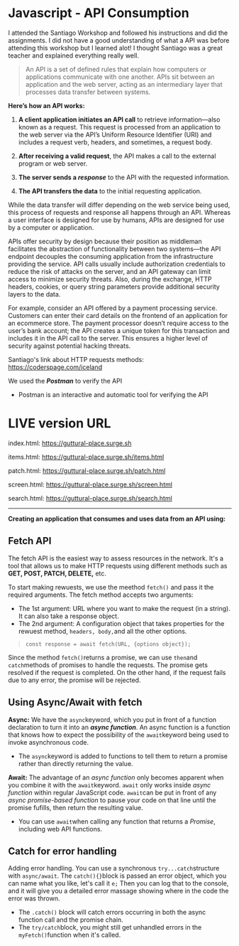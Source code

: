 # Javascript - API Consumption

I attended the Santiago Workshop and followed his instructions and did the assignments. I did not have a good understanding of what a API was before
attending this workshop but I learned alot! I thought Santiago was a great teacher and explained everything really well.

> An API is a set of defined rules that explain how computers or applications communicate with one another. APIs sit between an application and the web server, 
acting as an intermediary layer that processes data transfer between systems.

**Here’s how an API works:**
1. **A client application initiates an API call** to retrieve information—also known as a request. 
This request is processed from an application to the web server via the API’s Uniform Resource Identifier (URI) and includes a request verb, 
headers, and sometimes, a request body.

2. **After receiving a valid request**, the API makes a call to the external program or web server.

3. **The server sends a _response_** to the API with the requested information.

4. **The API transfers the data** to the initial requesting application.

While the data transfer will differ depending on the web service being used, this process of requests and response all happens through an API. 
Whereas a user interface is designed for use by humans, APIs are designed for use by a computer or application.

APIs offer security by design because their position as middleman facilitates the abstraction of functionality between two systems—the API 
endpoint decouples the consuming application from the infrastructure providing the service. 
API calls usually include authorization credentials to reduce the risk of attacks on the server, and an API gateway can limit access to minimize security threats. 
Also, during the exchange, HTTP headers, cookies, or query string parameters provide additional security layers to the data.

For example, consider an API offered by a payment processing service. Customers can enter their card details on the frontend of an application for an ecommerce store.
The payment processor doesn’t require access to the user’s bank account; the API creates a unique token for this transaction and includes it in the API call to the server. 
This ensures a higher level of security against potential hacking threats.

Santiago's link about HTTP requests methods: https://coderspage.com/iceland

We used the **_Postman_** to verify the API
- Postman is an interactive and automatic tool for verifying the API

# LIVE version URL
index.html: https://guttural-place.surge.sh

items.html: https://guttural-place.surge.sh/items.html

patch.html: https://guttural-place.surge.sh/patch.html

screen.html: https://guttural-place.surge.sh/screen.html

search.html: https://guttural-place.surge.sh/search.html

 
---------------------------------------------------------------------------------
**Creating an application that consumes and uses data from an API using:** 

## **Fetch API**

The fetch API is the easiest way to assess resources in the network. It's a tool that allows us to make HTTP requests using different methods such as **GET, POST, PATCH, DELETE,** etc. 

To start making rewuests, we use the meethod ```fetch()``` and pass it the required arguments. The fetch method accepts two arguments:
- The 1st argument: URL where you want to make the request (in a string). It can also take a response object.
- The 2nd argument: A configuration object that takes properties for the rewuest method, ```headers, body,```and all the other options.
> ```const response = await fetch(URL, {options object});```

Since the method ```fetch()```returns a promise, we can use ```then```and ```catch```methods of promises to handle the requests. The promise gets resolved if the request is completed. On the other hand, if the request fails due to any error, the promise will be rejected.

## **Using Async/Await with fetch**

**Async:** We have the ```async```keyword, which you put in front of a function declaration to turn it into an ***async function***. An async function is a function that knows how to expect the possibility of the ```await```keyword being used to invoke asynchronous code.
- The ```async```keyword is added to functions to tell them to return a promise rather than directly returning the value.

**Await:** The advantage of an *async function* only becomes apparent when you combine it with the ```await```keyword. ```await``` only works inside *async function* within regular JavaScript code. ```await```can be put in front of any *async promise-based function* to 
pause your code on that line until the promise fufills, then return the resulting value. 
- You can use ```await```when calling any function that returns a *Promise*, including web API functions.

## **Catch for error handling**

Adding error handling. You can use a synchronous ```try...catch```structure with ```async/await```. The ```catch(){}```block is passed an error object, which you can name what you like, let's call it ```e;``` Then you can log that to the console, 
and it will give you a detailed error massage showing where in the code the error was thrown.
- The ```.catch()``` block will catch errors occurring in both the async function call and the promise chain.
- The ```try/catch```block, you might still get unhandled errors in the ```myFetch()```function when it's called.



